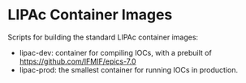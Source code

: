 # LIPAc Container Images

Scripts for building the standard LIPAc container images:

- lipac-dev: container for compiling IOCs, with a prebuilt of https://github.com/IFMIF/epics-7.0
- lipac-prod: the smallest container for running IOCs in production.
